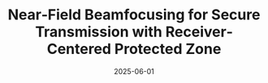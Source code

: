 ---
title: "Near‐Field Beamfocusing for Secure Transmission with Receiver‐Centered Protected Zone"
authors:
- C. Liu
- X. Zhou
- N. Yang
- admin
- L. Swindlehurst

date: "2025-06-01"
doi: ""

publication_types: ["1"]
publication: "Proc. International Conference on Communications (ICC)"
publication_short: ""

url_pdf: "https://ieeexplore.ieee.org/stamp/stamp.jsp?arnumber=10464957"
url_code: ""
url_dataset: ""
url_poster: ""
url_project: ""
url_slides: ""
url_source: ""
url_video: ""
---